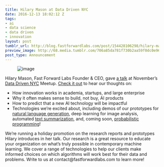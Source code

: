 ```yaml
---
title: Hilary Mason at Data Driven NYC
date: 2016-12-13 18:02:12 Z
tags:
- ai
- data science
- data driven
- innovation
layout: post
tumblr_url: http://blog.fastforwardlabs.com/post/154428106298/hilary-mason-at-data-driven-nyc
preview_image: http://68.media.tumblr.com/706a85da781f730b2aa59f0dc0e965c4/tumblr_inline_oi4x9i4yhD1ta78fg_540.png
post_type: Announcement
---
```


<figure data-orig-width="1046" data-orig-height="478" class="tmblr-full"><img src="http://68.media.tumblr.com/706a85da781f730b2aa59f0dc0e965c4/tumblr_inline_oi4x9i4yhD1ta78fg_540.png" alt="image" data-orig-width="1046" data-orig-height="478"/></figure><p>Hilary Mason, Fast Forward Labs Founder &amp; CEO, gave <a href="http://firstmarkcap.com/insights/a-process-for-discovery/">a talk</a> at November’s <a href="http://www.meetup.com/DataDrivenNYC/">Data Driven NYC</a> Meetup. <a href="http://firstmarkcap.com/insights/a-process-for-discovery/">Check it out</a> to hear our thoughts on:</p>

<!-- more -->

<ul><li>How innovation works in academia, startups, and large enterprise</li><li>Why it often makes sense to build, not buy, AI products</li><li>How to predict that a new AI technology will be impactful</li><li>Technologies we’re excited about, including demos of our prototypes for <a href="http://resources.narrativescience.com/h/i/124944227-what-is-natural-language-generation">natural language generation</a>, deep learning for image analysis, automated <a href="http://blog.fastforwardlabs.com/post/142633141243/new-tools-to-summarize-text">text summarization</a>, and, coming soon, <a href="http://probabilistic-programming.org/wiki/Home">probabilistic programming</a>!</li></ul><p>We’re running a holiday promotion on the research reports and prototypes Hilary introduces in her talk. Our research is a great resource to educate your organization on what’s truly possible in contemporary machine learning. We cover a range of technologies to help our clients make informed choices on which algorithms will work best for their data and problems. Write to us at contact@fastforwardlabs.com to learn more!</p>
